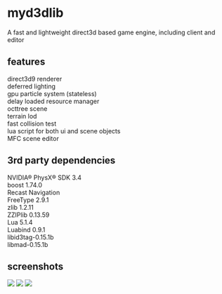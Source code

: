 myd3dlib
====
A fast and lightweight direct3d based game engine, including client and editor

features
----
direct3d9 renderer<br>
deferred lighting<br>
gpu particle system (stateless)<br>
delay loaded resource manager<br>
octtree scene<br>
terrain lod<br>
fast collision test<br>
lua script for both ui and scene objects<br>
MFC scene editor<br>

3rd party dependencies
----
NVIDIA® PhysX® SDK 3.4<br>
boost 1.74.0<br>
Recast Navigation<br>
FreeType 2.9.1<br>
zlib 1.2.11<br>
ZZIPlib 0.13.59<br>
Lua 5.1.4<br>
Luabind 0.9.1<br>
libid3tag-0.15.1b<br>
libmad-0.15.1b<br>

screenshots
----
![](https://a.fsdn.com/con/app/proj/myd3dlib/screenshots/test.jpg)
![](https://a.fsdn.com/con/app/proj/myd3dlib/screenshots/test2.jpg)
![](https://a.fsdn.com/con/app/proj/myd3dlib/screenshots/test3.jpg)
